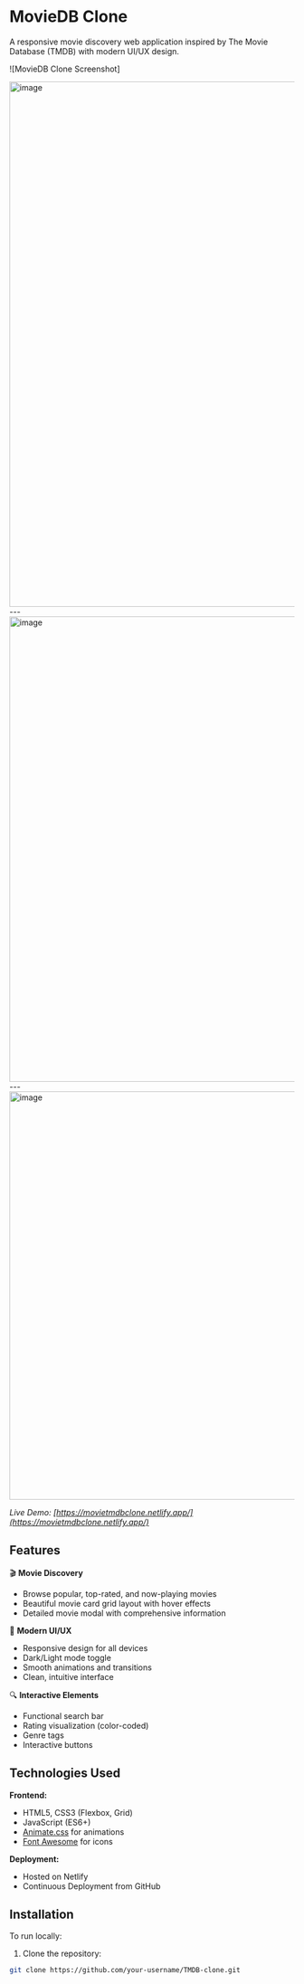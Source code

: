# MovieDB Clone

A responsive movie discovery web application inspired by The Movie Database (TMDB) with modern UI/UX design.

![MovieDB Clone Screenshot]
<br> 

<img width="929" alt="image" src="https://github.com/user-attachments/assets/b4b2aad8-4b0f-47b4-864f-cf4ef1c514e6" />
---
<img width="823" alt="image" src="https://github.com/user-attachments/assets/660b9dd5-0cdc-40db-8d25-4435b3035201" />
---
<img width="722" alt="image" src="https://github.com/user-attachments/assets/ca8aefff-ce05-49ca-8309-caf67f19509c" />

<br>
  
*Live Demo: [https://movietmdbclone.netlify.app/](https://movietmdbclone.netlify.app/)*

## Features

🎬 **Movie Discovery**  
- Browse popular, top-rated, and now-playing movies
- Beautiful movie card grid layout with hover effects
- Detailed movie modal with comprehensive information

🎨 **Modern UI/UX**  
- Responsive design for all devices
- Dark/Light mode toggle
- Smooth animations and transitions
- Clean, intuitive interface

🔍 **Interactive Elements**  
- Functional search bar
- Rating visualization (color-coded)
- Genre tags
- Interactive buttons

## Technologies Used

**Frontend:**
- HTML5, CSS3 (Flexbox, Grid)
- JavaScript (ES6+)
- [Animate.css](https://animate.style/) for animations
- [Font Awesome](https://fontawesome.com/) for icons

**Deployment:**
- Hosted on Netlify
- Continuous Deployment from GitHub

## Installation

To run locally:

1. Clone the repository:
```bash
git clone https://github.com/your-username/TMDB-clone.git
